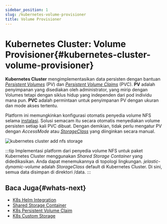 ```yaml
---
sidebar_position: 1
slug: /kubernetes-volume-provisioner
title: Volume Provisioner
---
```

# Kubernetes Cluster: Volume Provisioner{#kubernetes-cluster-volume-provisioner}

**Kubernetes Cluster** mengimplementasikan data persisten dengan bantuan _[Persistent Volumes](<https://kubernetes.io/docs/concepts/storage/persistent-volumes/>)_ (PV) dan _[Persistent Volume Claims](<https://kubernetes.io/docs/concepts/storage/persistent-volumes/#persistentvolumeclaims>)_ (PVC). **PV** adalah penyimpanan yang disediakan oleh administrator, yang mirip dengan Volumes tetapi dengan siklus hidup yang independen dari pod individu mana pun. **PVC** adalah permintaan untuk penyimpanan PV dengan ukuran dan mode akses tertentu.

Platform ini memungkinkan konfigurasi otomatis penyedia volume NFS selama [instalasi](<https://docs.dewacloud.com/docs/kubernetes-cluster-installation>). Solusi semacam itu secara otomatis menyediakan volume persisten setiap kali PVC dibuat. Dengan demikian, tidak perlu mengatur PV dengan _AccessMode_ atau _[StorageClass](<https://kubernetes.io/docs/concepts/storage/persistent-volumes/#class>)_ yang diinginkan secara manual.

<img src="https://assets.dewacloud.com/dewacloud-docs/kubernetes%20hosting/persistent%20data/Volume%20Provisioner/01-kubernetes-cluster-add-nfs-storage.png" alt="kubernetes cluster add nfs storage" max-width="100%"/>

:::tip
Implementasi platform dari penyedia volume NFS untuk paket Kubernetes Cluster menggunakan _Shared Storage Container_ yang didedikasikan. Anda dapat menemukannya di topologi lingkungan. _jelastic-dynamic-volume_ adalah _StorageClass_ default di Kubernetes Cluster. Di sini, semua data disimpan di direktori /data.
:::

## Baca Juga{#whats-next}

  * [K8s Helm Integration](<https://docs.dewacloud.com/docs/kubernetes-helm-integration>)
  * [Shared Storage Container](<https://docs.dewacloud.com/docs/shared-storage-container>)
  * [K8s Persistent Volume Claim](<https://docs.dewacloud.com/docs/kubernetes-persistent-volume-claim>)
  * [K8s Custom Storage](<https://docs.dewacloud.com/docs/kubernetes-custom-storage>)

